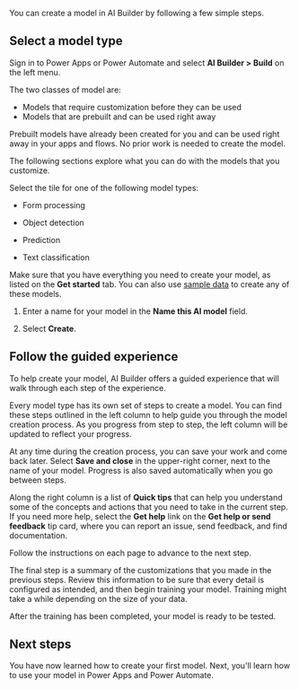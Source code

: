 You can create a model in AI Builder by following a few simple steps.

## Select a model type

Sign in to Power Apps or Power Automate and select **AI Builder > Build** on the left menu.

The two classes of model are:

- Models that require customization before they can be used
- Models that are prebuilt and can be used right away

Prebuilt models have already been created for you and can be used right
away in your apps and flows. No prior work is needed to create the
model.

The following sections explore what you can do with the models that you customize.

Select the tile for one of the following model types:

- Form processing

- Object detection

- Prediction

- Text classification

Make sure that you have everything you need to create your model, as listed
on the **Get started** tab. You can also use [sample
data](https://docs.microsoft.com/ai-builder/samples) to create any
of these models.

1. Enter a name for your model in the **Name this AI model** field.

2. Select **Create**.

## Follow the guided experience

To help create your model, AI Builder offers a guided experience that will walk
through each step of the experience.

Every model type has its own set of steps to create a model. You can
find these steps outlined in the left column to help guide you
through the model creation process. As you progress from step to step,
the left column will be updated to reflect your progress.

At any time during the creation process, you can save your work and come
back later. Select **Save and close** in the upper-right corner, next to
the name of your model. Progress is also saved automatically when you
go between steps.

Along the right column is a list of **Quick tips** that can help you
understand some of the concepts and actions that you need to take in the
current step. If you need more help, select the **Get help** link on the
**Get help or send feedback** tip card, where you can report an issue, send
feedback, and find documentation.

Follow the instructions on each page to advance to the next step.

The final step is a summary of the customizations that you made in the
previous steps. Review this information to be sure that every detail is
configured as intended, and then begin training your model. Training might
take a while depending on the size of your data.

After the training has been completed, your model is ready to be tested.

## Next steps

You have now learned how to create your first model. Next, you'll learn how to use your model in Power Apps and Power Automate.
